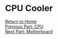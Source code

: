 # CPU Cooler











[Return to Home](https://github.com/rhd45-edu/IT-1600-Final-Project#readme)  
[Previous Part: CPU ](cpu.md)  
[Next Part: Motherboard ](motherboard.md)  

